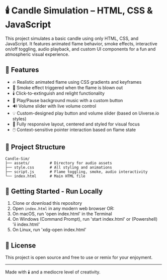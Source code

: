 # 🕯️ Candle Simulation – HTML, CSS & JavaScript

This project simulates a basic candle using only HTML, CSS, and JavaScript. It features animated flame behavior, smoke effects, interactive on/off toggling, audio playback, and custom UI components for a fun and atmospheric visual experience.

## 🌟 Features

- 🔥 Realistic animated flame using CSS gradients and keyframes
- 💨 Smoke effect triggered when the flame is blown out
- 🕯️ Click-to-extinguish and relight functionality
- 🎵 Play/Pause background music with a custom button
- 🔊 Volume slider with live volume control
- 💡 Custom-designed play button and volume slider (based on Uiverse.io styles)
- 🧭 Fully responsive layout, centered and styled for visual focus
- 🖱️ Context-sensitive pointer interaction based on flame state

## 📂 Project Structure

```
Candle-Sim/
├── assets/         # Directory for audio assets
├── style.css       # All styling and animations
├── script.js       # Flame toggling, smoke, audio interactivity
└── index.html      # Main HTML file
```

## 🚀 Getting Started - Run Locally

1. Clone or download this repository
2. Open `index.html` in any modern web browser OR:
3. On macOS, run 'open index.html' in the Terminal
4. On Windows (Command Prompt), run 'start index.html' or (Powershell) 'ii index.html'
5. On Linux, run 'xdg-open index.html'

## 📄 License

This project is open source and free to use or remix for your enjoyment.

---

Made with 🕯️ and a mediocre level of creativity.
